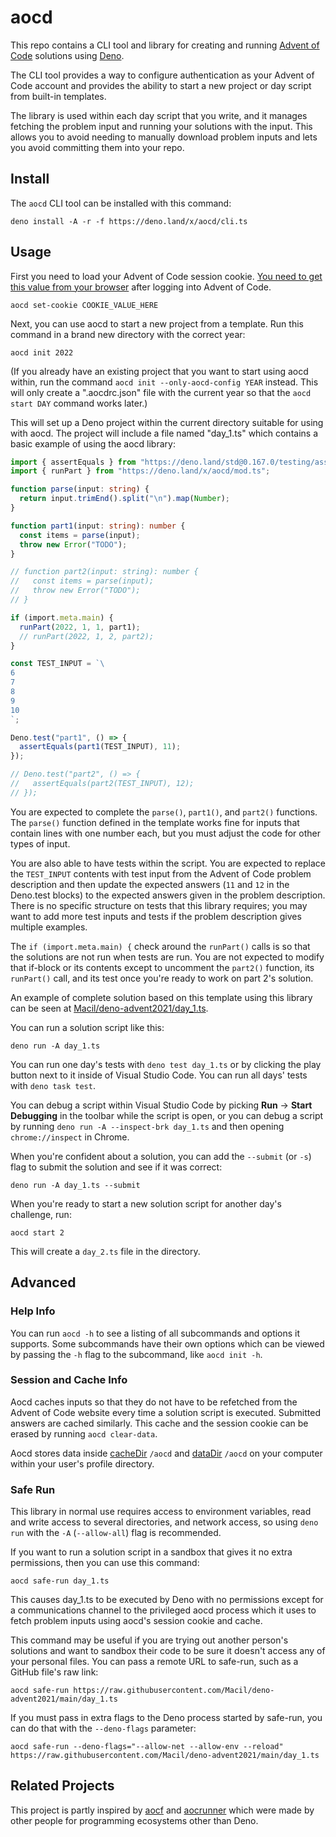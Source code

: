 # aocd

This repo contains a CLI tool and library for creating and running
[Advent of Code](https://adventofcode.com/) solutions using
[Deno](https://deno.land/).

The CLI tool provides a way to configure authentication as your Advent of Code
account and provides the ability to start a new project or day script from
built-in templates.

The library is used within each day script that you write, and it manages
fetching the problem input and running your solutions with the input. This
allows you to avoid needing to manually download problem inputs and lets you
avoid committing them into your repo.

## Install

The `aocd` CLI tool can be installed with this command:

```
deno install -A -r -f https://deno.land/x/aocd/cli.ts
```

## Usage

First you need to load your Advent of Code session cookie.
[You need to get this value from your browser](https://github.com/wimglenn/advent-of-code-wim/issues/1)
after logging into Advent of Code.

```
aocd set-cookie COOKIE_VALUE_HERE
```

Next, you can use aocd to start a new project from a template. Run this command
in a brand new directory with the correct year:

```
aocd init 2022
```

(If you already have an existing project that you want to start using aocd
within, run the command `aocd init --only-aocd-config YEAR` instead. This will
only create a ".aocdrc.json" file with the current year so that the
`aocd start DAY` command works later.)

This will set up a Deno project within the current directory suitable for using
with aocd. The project will include a file named "day_1.ts" which contains a
basic example of using the aocd library:

```ts
import { assertEquals } from "https://deno.land/std@0.167.0/testing/asserts.ts";
import { runPart } from "https://deno.land/x/aocd/mod.ts";

function parse(input: string) {
  return input.trimEnd().split("\n").map(Number);
}

function part1(input: string): number {
  const items = parse(input);
  throw new Error("TODO");
}

// function part2(input: string): number {
//   const items = parse(input);
//   throw new Error("TODO");
// }

if (import.meta.main) {
  runPart(2022, 1, 1, part1);
  // runPart(2022, 1, 2, part2);
}

const TEST_INPUT = `\
6
7
8
9
10
`;

Deno.test("part1", () => {
  assertEquals(part1(TEST_INPUT), 11);
});

// Deno.test("part2", () => {
//   assertEquals(part2(TEST_INPUT), 12);
// });
```

You are expected to complete the `parse()`, `part1()`, and `part2()` functions.
The `parse()` function defined in the template works fine for inputs that
contain lines with one number each, but you must adjust the code for other types
of input.

You are also able to have tests within the script. You are expected to replace
the `TEST_INPUT` contents with test input from the Advent of Code problem
description and then update the expected answers (`11` and `12` in the Deno.test
blocks) to the expected answers given in the problem description. There is no
specific structure on tests that this library requires; you may want to add more
test inputs and tests if the problem description gives multiple examples.

The `if (import.meta.main) {` check around the `runPart()` calls is so that the
solutions are not run when tests are run. You are not expected to modify that
if-block or its contents except to uncomment the `part2()` function, its
`runPart()` call, and its test once you're ready to work on part 2's solution.

An example of complete solution based on this template using this library can be
seen at
[Macil/deno-advent2021/day_1.ts](https://github.com/Macil/deno-advent2021/blob/main/day_1.ts).

You can run a solution script like this:

```
deno run -A day_1.ts
```

You can run one day's tests with `deno test day_1.ts` or by clicking the play
button next to it inside of Visual Studio Code. You can run all days' tests with
`deno task test`.

You can debug a script within Visual Studio Code by picking **Run** -> **Start
Debugging** in the toolbar while the script is open, or you can debug a script
by running `deno run -A --inspect-brk day_1.ts` and then opening
`chrome://inspect` in Chrome.

When you're confident about a solution, you can add the `--submit` (or `-s`)
flag to submit the solution and see if it was correct:

```
deno run -A day_1.ts --submit
```

When you're ready to start a new solution script for another day's challenge,
run:

```
aocd start 2
```

This will create a `day_2.ts` file in the directory.

## Advanced

### Help Info

You can run `aocd -h` to see a listing of all subcommands and options it
supports. Some subcommands have their own options which can be viewed by passing
the `-h` flag to the subcommand, like `aocd init -h`.

### Session and Cache Info

Aocd caches inputs so that they do not have to be refetched from the Advent of
Code website every time a solution script is executed. Submitted answers are
cached similarly. This cache and the session cookie can be erased by running
`aocd clear-data`.

Aocd stores data inside
[cacheDir](https://github.com/justjavac/deno_dirs/tree/main/cache_dir) `/aocd`
and [dataDir](https://github.com/justjavac/deno_dirs/tree/main/data_dir) `/aocd`
on your computer within your user's profile directory.

### Safe Run

This library in normal use requires access to environment variables, read and
write access to several directories, and network access, so using `deno run`
with the `-A` (`--allow-all`) flag is recommended.

If you want to run a solution script in a sandbox that gives it no extra
permissions, then you can use this command:

```
aocd safe-run day_1.ts
```

This causes day_1.ts to be executed by Deno with no permissions except for a
communications channel to the privileged aocd process which it uses to fetch
problem inputs using aocd's session cookie and cache.

This command may be useful if you are trying out another person's solutions and
want to sandbox their code to be sure it doesn't access any of your personal
files. You can pass a remote URL to safe-run, such as a GitHub file's raw link:

```
aocd safe-run https://raw.githubusercontent.com/Macil/deno-advent2021/main/day_1.ts
```

If you must pass in extra flags to the Deno process started by safe-run, you can
do that with the `--deno-flags` parameter:

```
aocd safe-run --deno-flags="--allow-net --allow-env --reload" https://raw.githubusercontent.com/Macil/deno-advent2021/main/day_1.ts
```

## Related Projects

This project is partly inspired by [aocf](https://github.com/nuxeh/aocf) and
[aocrunner](https://github.com/caderek/aocrunner) which were made by other
people for programming ecosystems other than Deno.

